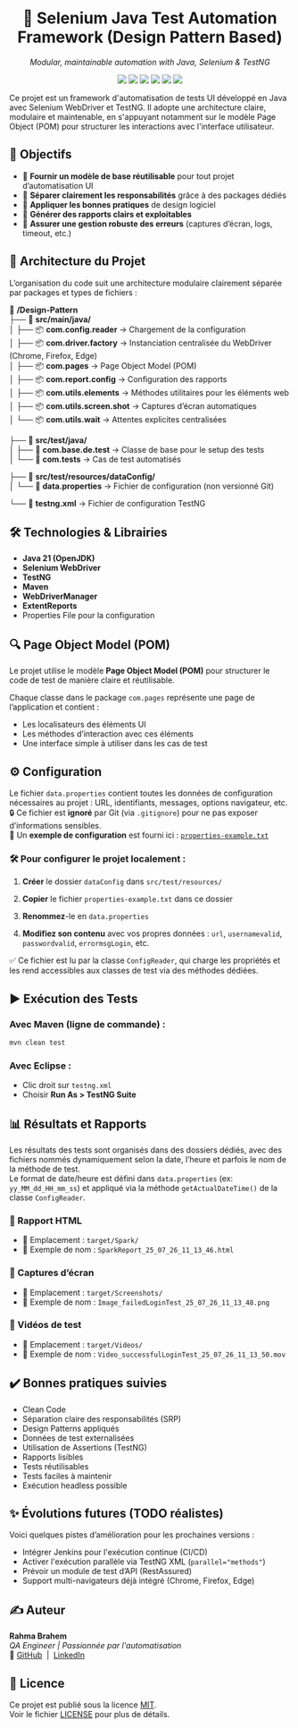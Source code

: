 <h1 align="center">🧰 Selenium Java Test Automation Framework (Design Pattern Based)</h1>
<p align="center"><i>Modular, maintainable automation with Java, Selenium & TestNG</i></p>

<p align="center">
  <img src="https://img.shields.io/badge/Java-ED8B00?style=for-the-badge&logo=java&logoColor=white" />
  <img src="https://img.shields.io/badge/Selenium-43B02A?style=for-the-badge&logo=selenium&logoColor=white" />
  <img src="https://img.shields.io/badge/TestNG-F2A100?style=for-the-badge&logo=testng&logoColor=white" />
  <img src="https://img.shields.io/badge/Maven-C71A36?style=for-the-badge&logo=apache-maven&logoColor=white" />
  <img src="https://img.shields.io/badge/License-MIT-green?style=for-the-badge" />
  <img src="https://img.shields.io/badge/build-passing-brightgreen?style=for-the-badge&logo=github" />
</p>

Ce projet est un framework d'automatisation de tests UI développé en Java avec Selenium WebDriver et TestNG. Il adopte une architecture claire, modulaire et maintenable, en s'appuyant notamment sur le modèle Page Object (POM) pour structurer les interactions avec l'interface utilisateur.

## 🚀 Objectifs

- 📌 **Fournir un modèle de base réutilisable** pour tout projet d’automatisation UI  
- 📌 **Séparer clairement les responsabilités** grâce à des packages dédiés  
- 📌 **Appliquer les bonnes pratiques** de design logiciel  
- 📌 **Générer des rapports clairs et exploitables**  
- 📌 **Assurer une gestion robuste des erreurs** (captures d’écran, logs, timeout, etc.)  

## 🧱 Architecture du Projet

L’organisation du code suit une architecture modulaire clairement séparée par packages et types de fichiers :

📁 **/Design-Pattern**  
├── 📁 **src/main/java/**  
│   ├── 📦 **com.config.reader**           → Chargement de la configuration  
│   ├── 📦 **com.driver.factory**          → Instanciation centralisée du WebDriver (Chrome, Firefox, Edge)  
│   ├── 📦 **com.pages**                   → Page Object Model (POM)  
│   ├── 📦 **com.report.config**           → Configuration des rapports  
│   ├── 📦 **com.utils.elements**          → Méthodes utilitaires pour les éléments web  
│   ├── 📦 **com.utils.screen.shot**       → Captures d’écran automatiques  
│   └── 📦 **com.utils.wait**              → Attentes explicites centralisées  

├── 📁 **src/test/java/**  
│   ├── 🧪 **com.base.de.test**            → Classe de base pour le setup des tests  
│   └── 🧪 **com.tests**                   → Cas de test automatisés  

├── 📁 **src/test/resources/dataConfig/**  
│   └── 📄 **data.properties**             → Fichier de configuration (non versionné Git)  

└── 📄 **testng.xml**                      → Fichier de configuration TestNG  


## 🛠️ Technologies & Librairies 

- **Java 21 (OpenJDK)**
- **Selenium WebDriver**
- **TestNG**
- **Maven**
- **WebDriverManager**
- **ExtentReports**
- Properties File pour la configuration

## 🔍 Page Object Model (POM)

Le projet utilise le modèle **Page Object Model (POM)** pour structurer le code de test de manière claire et réutilisable.

Chaque classe dans le package `com.pages` représente une page de l’application et contient :

- Les localisateurs des éléments UI  
- Les méthodes d’interaction avec ces éléments  
- Une interface simple à utiliser dans les cas de test

## ⚙️ Configuration

Le fichier `data.properties` contient toutes les données de configuration nécessaires au projet : URL, identifiants, messages, options navigateur, etc.  
🔒 Ce fichier est **ignoré** par Git (via `.gitignore`) pour ne pas exposer d’informations sensibles.  
📁 Un **exemple de configuration** est fourni ici : [`properties-example.txt`](properties-example.txt)

### 🛠️ Pour configurer le projet localement :

1. **Créer** le dossier `dataConfig` dans `src/test/resources/`

2. **Copier** le fichier `properties-example.txt` dans ce dossier

3. **Renommez**-le en `data.properties`

4. **Modifiez son contenu** avec vos propres données : `url`, `usernamevalid`, `passwordvalid`, `errormsgLogin`, etc. 

✅ Ce fichier est lu par la classe `ConfigReader`, qui charge les propriétés et les rend accessibles aux classes de test via des méthodes dédiées.

## ▶️ Exécution des Tests

### Avec Maven (ligne de commande) :

```bash
mvn clean test
````

### Avec Eclipse :

* Clic droit sur `testng.xml`
* Choisir **Run As > TestNG Suite**

## 📊 Résultats et Rapports

Les résultats des tests sont organisés dans des dossiers dédiés, avec des fichiers nommés dynamiquement selon la date, l’heure et parfois le nom de la méthode de test.  
Le format de date/heure est défini dans `data.properties` (ex: `yy_MM_dd_HH_mm_ss`) et appliqué via la méthode `getActualDateTime()` de la classe `ConfigReader`.

### 📁 Rapport HTML
- 📂 Emplacement : `target/Spark/`
- 📝 Exemple de nom : `SparkReport_25_07_26_11_13_46.html`

### 📸 Captures d’écran
- 📂 Emplacement : `target/Screenshots/`
- 📝 Exemple de nom : `Image_failedLoginTest_25_07_26_11_13_48.png`

### 🎥 Vidéos de test 
- 📂 Emplacement : `target/Videos/`
- 📝 Exemple de nom : `Video_successfulLoginTest_25_07_26_11_13_50.mov`

## ✔️ Bonnes pratiques suivies

* Clean Code
* Séparation claire des responsabilités (SRP)
* Design Patterns appliqués
* Données de test externalisées
* Utilisation de Assertions (TestNG)
* Rapports lisibles
* Tests réutilisables
* Tests faciles à maintenir
* Exécution headless possible

## ✨ Évolutions futures (TODO réalistes)

Voici quelques pistes d’amélioration pour les prochaines versions :
- Intégrer Jenkins pour l'exécution continue (CI/CD)
- Activer l'exécution parallèle via TestNG XML (`parallel="methods"`)
- Prévoir un module de test d’API (RestAssured)
- Support multi-navigateurs déjà intégré (Chrome, Firefox, Edge)

## ✍️ Auteur

  <strong>Rahma Brahem</strong><br>
  <em>QA Engineer | Passionnée par l'automatisation</em><br>
  📎 <a href="https://github.com/RahmaBrahem">GitHub</a> &nbsp;|&nbsp;
  <a href="https://www.linkedin.com/in/rahmabrahemqa">LinkedIn</a> 

## 📜 Licence

Ce projet est publié sous la licence [MIT](https://opensource.org/licenses/MIT).  
Voir le fichier [LICENSE](./LICENSE) pour plus de détails.
